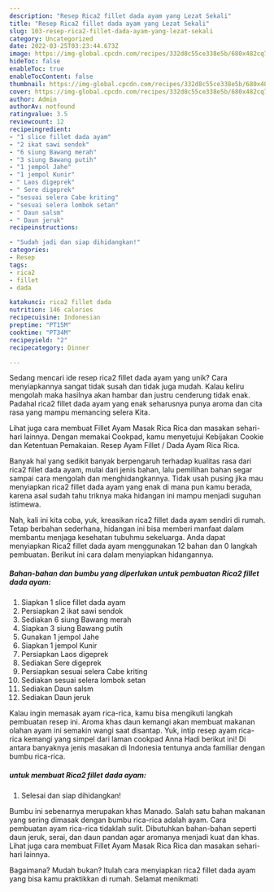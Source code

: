 ```yaml
---
description: "Resep Rica2 fillet dada ayam yang Lezat Sekali"
title: "Resep Rica2 fillet dada ayam yang Lezat Sekali"
slug: 103-resep-rica2-fillet-dada-ayam-yang-lezat-sekali
category: Uncategorized
date: 2022-03-25T03:23:44.673Z
image: https://img-global.cpcdn.com/recipes/332d8c55ce338e5b/680x482cq70/rica2-fillet-dada-ayam-foto-resep-utama.jpg
hideToc: false
enableToc: true
enableTocContent: false
thumbnail: https://img-global.cpcdn.com/recipes/332d8c55ce338e5b/680x482cq70/rica2-fillet-dada-ayam-foto-resep-utama.jpg
cover: https://img-global.cpcdn.com/recipes/332d8c55ce338e5b/680x482cq70/rica2-fillet-dada-ayam-foto-resep-utama.jpg
author: Admin
authorAv: notfound
ratingvalue: 3.5
reviewcount: 12
recipeingredient:
- "1 slice fillet dada ayam"
- "2 ikat sawi sendok"
- "6 siung Bawang merah"
- "3 siung Bawang putih"
- "1 jempol Jahe"
- "1 jempol Kunir"
- " Laos digeprek"
- " Sere digeprek"
- "sesuai selera Cabe kriting"
- "sesuai selera lombok setan"
- " Daun salsm"
- " Daun jeruk"
recipeinstructions:

- "Sudah jadi dan siap dihidangkan!"
categories:
- Resep
tags:
- rica2
- fillet
- dada

katakunci: rica2 fillet dada 
nutrition: 146 calories
recipecuisine: Indonesian
preptime: "PT15M"
cooktime: "PT34M"
recipeyield: "2"
recipecategory: Dinner

---
```





Sedang mencari ide resep rica2 fillet dada ayam yang unik? Cara menyiapkannya sangat tidak susah dan tidak juga mudah. Kalau keliru mengolah maka hasilnya akan hambar dan justru cenderung tidak enak. Padahal rica2 fillet dada ayam yang enak seharusnya punya aroma dan cita rasa yang mampu memancing selera Kita.





Lihat juga cara membuat Fillet Ayam Masak Rica Rica dan masakan sehari-hari lainnya. Dengan memakai Cookpad, kamu menyetujui Kebijakan Cookie dan Ketentuan Pemakaian. Resep Ayam Fillet / Dada Ayam Rica Rica.

Banyak hal yang sedikit banyak berpengaruh terhadap kualitas rasa dari rica2 fillet dada ayam, mulai dari jenis bahan, lalu pemilihan bahan segar sampai cara mengolah dan menghidangkannya. Tidak usah pusing jika mau menyiapkan rica2 fillet dada ayam yang enak di mana pun kamu berada, karena asal sudah tahu triknya maka hidangan ini mampu menjadi suguhan istimewa.






Nah, kali ini kita coba, yuk, kreasikan rica2 fillet dada ayam sendiri di rumah. Tetap berbahan sederhana, hidangan ini bisa memberi manfaat dalam membantu menjaga kesehatan tubuhmu sekeluarga. Anda dapat menyiapkan Rica2 fillet dada ayam menggunakan 12 bahan dan 0 langkah pembuatan. Berikut ini cara dalam menyiapkan hidangannya.

<!--inarticleads1-->

##### Bahan-bahan dan bumbu yang diperlukan untuk pembuatan Rica2 fillet dada ayam:

1. Siapkan 1 slice fillet dada ayam
1. Persiapkan 2 ikat sawi sendok
1. Sediakan 6 siung Bawang merah
1. Siapkan 3 siung Bawang putih
1. Gunakan 1 jempol Jahe
1. Siapkan 1 jempol Kunir
1. Persiapkan  Laos digeprek
1. Sediakan  Sere digeprek
1. Persiapkan sesuai selera Cabe kriting
1. Sediakan sesuai selera lombok setan
1. Sediakan  Daun salsm
1. Sediakan  Daun jeruk


Kalau ingin memasak ayam rica-rica, kamu bisa mengikuti langkah pembuatan resep ini. Aroma khas daun kemangi akan membuat makanan olahan ayam ini semakin wangi saat disantap. Yuk, intip resep ayam rica-rica kemangi yang simpel dari laman cookpad Anna Hadi berikut ini! Di antara banyaknya jenis masakan di Indonesia tentunya anda familiar dengan bumbu rica-rica. 

<!--inarticleads2-->

#####  untuk membuat Rica2 fillet dada ayam:


1. Selesai dan siap dihidangkan!

Bumbu ini sebenarnya merupakan khas Manado. Salah satu bahan makanan yang sering dimasak dengan bumbu rica-rica adalah ayam. Cara pembuatan ayam rica-rica tidaklah sulit. Dibutuhkan bahan-bahan seperti daun jeruk, serai, dan daun pandan agar aromanya menjadi kuat dan khas. Lihat juga cara membuat Fillet Ayam Masak Rica Rica dan masakan sehari-hari lainnya. 

Bagaimana? Mudah bukan? Itulah cara menyiapkan rica2 fillet dada ayam yang bisa kamu praktikkan di rumah. Selamat menikmati
